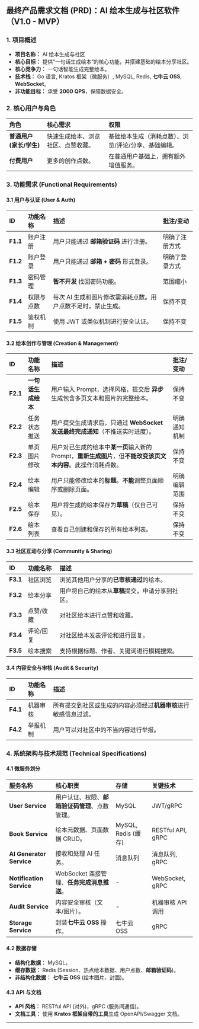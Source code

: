 ## 最终产品需求文档 (PRD)：AI 绘本生成与社区软件（V1.0 - MVP）
### 1. 项目概述
+ **项目名称：** AI 绘本生成与社区
+ **核心目标：** 提供“一句话生成绘本”的核心功能，并搭建基础的绘本分享社区。
+ **核心竞争力：** 一句话智能生成完整绘本。
+ **技术栈：** Go 语言, Kratos 框架（微服务）, MySQL, Redis, **七牛云 OSS**, **WebSocket**。
+ **非功能目标：** 承受 **2000 QPS**，保障数据安全。

### 2. 核心用户与角色
| 角色 | 核心需求 | 权限 |
| :--- | :--- | :--- |
| **普通用户 (家长/学生)** | 快速生成绘本、浏览社区、点赞收藏。 | 基础绘本生成（消耗点数）、浏览/评论/分享、基础编辑。 |
| **付费用户** | 更多的创作点数。 | 在普通用户基础上，拥有额外增值服务。 |


### 3. 功能需求 (Functional Requirements)
#### 3.1 用户与认证 (User & Auth)
| ID | 功能名称 | 描述 | **批注/变动** |
| :--- | :--- | :--- | :--- |
| **F1.1** | 账户注册 | 用户只能通过 **邮箱验证码** 进行注册。 | 明确了注册方式 |
| **F1.2** | 账户登录 | 用户只能通过 **邮箱 + 密码** 形式登录。 | 明确了登录方式 |
| **F1.3** | 密码管理 | **暂不开发** 找回密码功能。 | 范围缩小 |
| **F1.4** | 权限与点数 | 每次 AI 生成和图片修改需消耗点数。用户点数不足时，禁止生成。 | 保持不变 |
| **F1.5** | 鉴权机制 | 使用 JWT 或类似机制进行安全认证。 | 保持不变 |


#### 3.2 绘本创作与管理 (Creation & Management)
| ID | 功能名称 | 描述 | **批注/变动** |
| :--- | :--- | :--- | :--- |
| **F2.1** | **一句话生成绘本** | 用户输入 Prompt，选择风格，提交后 **异步** 生成包含多页文本和图片的完整绘本。 | 保持不变 |
| **F2.2** | 任务状态推送 | 用户提交生成请求后，只通过 **WebSocket 发送最终完成通知**（不推送实时进度）。 | 明确通知机制 |
| **F2.3** | 单页图片修改 | 用户对已生成的绘本中**某一页**输入新的 Prompt，**重新生成图片**，但**不能改变该页文本内容**。此操作消耗点数。 | 保持不变 |
| **F2.4** | 绘本编辑 | 用户只能修改绘本的**标题**。**不能**调整页面顺序或删除页面。 | 明确编辑范围 |
| **F2.5** | 绘本保存 | 用户将生成的绘本保存为**草稿**（仅自己可见）。 | 保持不变 |
| **F2.6** | 绘本列表 | 查看自己创建和保存的所有绘本列表。 | 保持不变 |


#### 3.3 社区互动与分享 (Community & Sharing)
| ID | 功能名称 | 描述 |
| :--- | :--- | :--- |
| **F3.1** | 社区浏览 | 浏览其他用户分享的**已审核通过**的绘本。 |
| **F3.2** | 绘本分享 | 用户将自己的绘本从**草稿**提交，申请分享到社区。 |
| **F3.3** | 点赞/收藏 | 对社区绘本进行点赞和收藏。 |
| **F3.4** | 评论/回复 | 对社区绘本发表评论和进行回复。 |
| **F3.5** | 绘本搜索 | 支持根据标题、作者、关键词进行模糊搜索。 |


#### 3.4 内容安全与审核 (Audit & Security)
| ID | 功能名称 | 描述 |
| :--- | :--- | :--- |
| **F4.1** | 机器审核 | 所有提交到社区或生成的内容必须经过**机器审核**进行敏感信息过滤。 |
| **F4.2** | 举报机制 | 用户可以对社区中的不当内容进行举报。 |


### 4. 系统架构与技术规范 (Technical Specifications)
#### 4.1 微服务划分
| 服务名称 | 核心职责 | 存储 | 关键技术 |
| :--- | :--- | :--- | :--- |
| **User Service** | 用户认证、权限、**邮箱验证码管理**、点数管理。 | MySQL | JWT/gRPC |
| **Book Service** | 绘本元数据、页面数据 CRUD。 | MySQL, Redis (缓存) | RESTful API, gRPC |
| **AI Generator Service** | 接收和处理 AI 任务。 | 消息队列 | 消息队列, gRPC |
| **Notification Service** | WebSocket 连接管理、**任务完成消息推送**。 | - | WebSocket, gRPC |
| **Audit Service** | 内容安全审核（文本/图片）。 | - | 机器审核 API 调用 |
| **Storage Service** | 封装**七牛云 OSS** 操作。 | 七牛云 OSS | gRPC |


#### 4.2 数据存储
+ **结构化数据：** MySQL。
+ **缓存数据：** Redis (Session、热点绘本数据、用户点数、**邮箱验证码**)。
+ **非结构化数据：** **七牛云 OSS** (绘本图片、封面)。

#### 4.3 API 与文档
+ **API 风格：** RESTful API (对外)，gRPC (服务间通信)。
+ **文档工具：** 使用 **Kratos 框架自带的工具**生成 OpenAPI/Swagger 文档。

---

